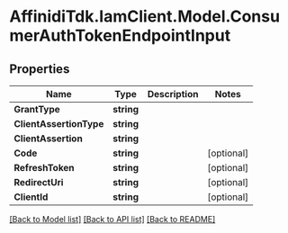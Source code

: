 # AffinidiTdk.IamClient.Model.ConsumerAuthTokenEndpointInput

## Properties

Name | Type | Description | Notes
------------ | ------------- | ------------- | -------------
**GrantType** | **string** |  | 
**ClientAssertionType** | **string** |  | 
**ClientAssertion** | **string** |  | 
**Code** | **string** |  | [optional] 
**RefreshToken** | **string** |  | [optional] 
**RedirectUri** | **string** |  | [optional] 
**ClientId** | **string** |  | [optional] 

[[Back to Model list]](../README.md#documentation-for-models) [[Back to API list]](../README.md#documentation-for-api-endpoints) [[Back to README]](../README.md)

